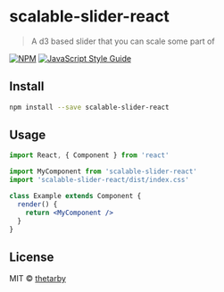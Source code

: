 # scalable-slider-react

> A d3 based slider that you can scale some part of 

[![NPM](https://img.shields.io/npm/v/scalable-slider-react.svg)](https://www.npmjs.com/package/scalable-slider-react) [![JavaScript Style Guide](https://img.shields.io/badge/code_style-standard-brightgreen.svg)](https://standardjs.com)

## Install

```bash
npm install --save scalable-slider-react
```

## Usage

```jsx
import React, { Component } from 'react'

import MyComponent from 'scalable-slider-react'
import 'scalable-slider-react/dist/index.css'

class Example extends Component {
  render() {
    return <MyComponent />
  }
}
```

## License

MIT © [thetarby](https://github.com/thetarby)
